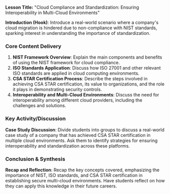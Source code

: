 **Lesson Title:** "Cloud Compliance and Standardization: Ensuring Interoperability in Multi-Cloud Environments"

**Introduction (Hook)**: Introduce a real-world scenario where a company's cloud migration is hindered due to non-compliance with NIST standards, sparking interest in understanding the importance of standardization.

### Core Content Delivery
1. **NIST Framework Overview**: Explain the main components and benefits of using the NIST framework for cloud compliance.
2. **ISO Standards Application**: Discuss how ISO 27001 and other relevant ISO standards are applied in cloud computing environments.
3. **CSA STAR Certification Process**: Describe the steps involved in achieving CSA STAR certification, its value to organizations, and the role it plays in demonstrating security controls.
4. **Interoperability and Multi-Cloud Environments**: Discuss the need for interoperability among different cloud providers, including the challenges and solutions.

### Key Activity/Discussion
**Case Study Discussion**: Divide students into groups to discuss a real-world case study of a company that has achieved CSA STAR certification in multiple cloud environments. Ask them to identify strategies for ensuring interoperability and standardization across these platforms.

### Conclusion & Synthesis
**Recap and Reflection**: Recap the key concepts covered, emphasizing the importance of NIST, ISO standards, and CSA STAR certification in establishing secure multi-cloud environments. Have students reflect on how they can apply this knowledge in their future careers.